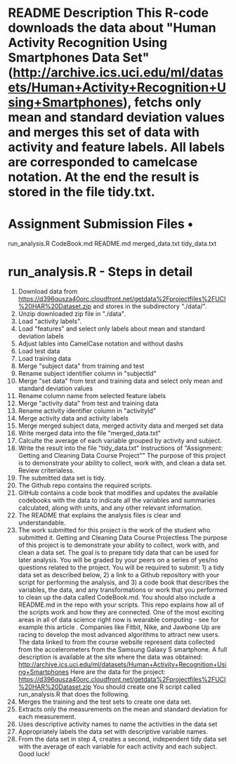 # README Description This R-code downloads the data about "Human Activity Recognition Using Smartphones Data Set" (http://archive.ics.uci.edu/ml/datasets/Human+Activity+Recognition+Using+Smartphones), fetchs only mean and standard deviation values and merges this set of data with activity and feature labels. All labels are corresponded to camelcase notation. At the end the result is stored in the file tidy.txt.

# Assignment Submission Files •	
run_analysis.R
CodeBook.md 
README.md 
merged_data.txt
tidy_data.txt

# run_analysis.R - Steps in detail

1.  Download data from https://d396qusza40orc.cloudfront.net/getdata%2Fprojectfiles%2FUCI%20HAR%20Dataset.zip and stores in the subdirectory "./data/".
2. Unzip downloaded zip file in "./data".
3. Load "activity labels".
4. Load "features" and select only labels about mean and standard deviation labels
5. Adjust lables into CamelCase notation and without dashs
6. Load test data
7. Load training data
8. Merge "subject data" from training and test
9. Rename subject identifier column in "subjectId"
10. Merge "set data" from test and training data and select only mean and standard deviation values
11. Rename column name from selected feature labels
12. Merge "activity data" from test and training data
13. Rename activity identifier column in "activityId"
14. Merge activity data and activity labels
15. Merge merged subject data, merged activity data and merged set data
16. Write merged data into the file "merged_data.txt"
17. Calculte the average of each variable grouped by activity and subject.
18. Write the result into the file "tidy_data.txt" Instructions of "Assignment: Getting and Cleaning Data Course Project"" The purpose of this project is to demonstrate your ability to collect, work with, and clean a data set. Review criterialess.
19. The submitted data set is tidy.
20. The Github repo contains the required scripts.
21. GitHub contains a code book that modifies and updates the available codebooks with the data to indicate all the variables and summaries calculated, along with units, and any other relevant information.
22. The README that explains the analysis files is clear and understandable.
23. The work submitted for this project is the work of the student who submitted it. Getting and Cleaning Data Course Projectless The purpose of this project is to demonstrate your ability to collect, work with, and clean a data set. The goal is to prepare tidy data that can be used for later analysis. You will be graded by your peers on a series of yes/no questions related to the project. You will be required to submit: 1) a tidy data set as described below, 2) a link to a Github repository with your script for performing the analysis, and 3) a code book that describes the variables, the data, and any transformations or work that you performed to clean up the data called CodeBook.md. You should also include a README.md in the repo with your scripts. This repo explains how all of the scripts work and how they are connected. One of the most exciting areas in all of data science right now is wearable computing - see for example this article . Companies like Fitbit, Nike, and Jawbone Up are racing to develop the most advanced algorithms to attract new users. The data linked to from the course website represent data collected from the accelerometers from the Samsung Galaxy S smartphone. A full description is available at the site where the data was obtained: http://archive.ics.uci.edu/ml/datasets/Human+Activity+Recognition+Using+Smartphones Here are the data for the project: https://d396qusza40orc.cloudfront.net/getdata%2Fprojectfiles%2FUCI%20HAR%20Dataset.zip You should create one R script called run_analysis.R that does the following.
24. Merges the training and the test sets to create one data set.
25. Extracts only the measurements on the mean and standard deviation for each measurement.
26. Uses descriptive activity names to name the activities in the data set
27. Appropriately labels the data set with descriptive variable names.
28. From the data set in step 4, creates a second, independent tidy data set with the average of each variable for each activity and each subject. Good luck!
